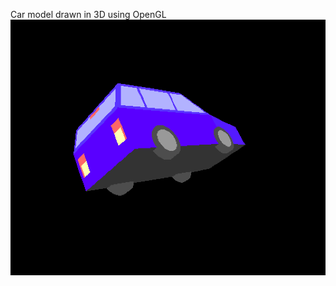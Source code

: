 Car model drawn in 3D using OpenGL
![alt text](https://github.com/nirmit-1606/Intro-to-Graphics/blob/main/CarModel/img/img1.png?raw=true)